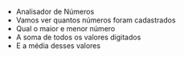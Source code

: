 * Analisador de Números
* Vamos ver quantos números foram cadastrados
* Qual o maior e menor número
* A soma de todos os valores digitados
* E a média desses valores